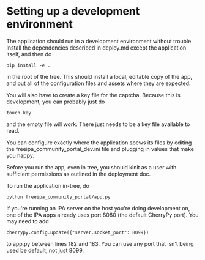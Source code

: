 # Setting up a development environment

The application should run in a development environment without trouble. 
Install the dependencies described in deploy.md except the application itself,
and then do

    pip install -e .

in the root of the tree. This should install a local, editable copy of the app,
and put all of the configuration files and assets where they are expected.

You will also have to create a key file for the captcha. Because this is 
development, you can probably just do

    touch key

and the empty file will work. There just needs to be a key file available to
read.

You can configure exactly where the application spews its files by editing the
freeipa_community_portal_dev.ini file and plugging in values that make you 
happy.

Before you run the app, even in tree, you should kinit as a user with 
sufficient permissions as outlined in the deployment doc.

To run the application in-tree, do

    python freeipa_community_portal/app.py

If you're running an IPA server on the host you're doing development on, one of
the IPA apps already uses port 8080 (the default CherryPy port). You may need
to add

    cherrypy.config.update({"server.socket_port": 8099})

to app.py between lines 182 and 183. You can use any port that isn't being 
used be default, not just 8099.
